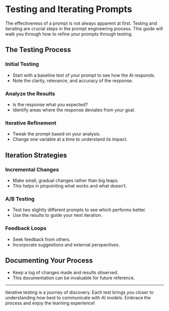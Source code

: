 # Testing and Iterating Prompts

The effectiveness of a prompt is not always apparent at first. Testing and iterating are crucial steps in the prompt engineering process. This guide will walk you through how to refine your prompts through testing.

## The Testing Process

### Initial Testing
- Start with a baseline test of your prompt to see how the AI responds.
- Note the clarity, relevance, and accuracy of the response.

### Analyze the Results
- Is the response what you expected?
- Identify areas where the response deviates from your goal.

### Iterative Refinement
- Tweak the prompt based on your analysis.
- Change one variable at a time to understand its impact.

## Iteration Strategies

### Incremental Changes
- Make small, gradual changes rather than big leaps.
- This helps in pinpointing what works and what doesn’t.

### A/B Testing
- Test two slightly different prompts to see which performs better.
- Use the results to guide your next iteration.

### Feedback Loops
- Seek feedback from others.
- Incorporate suggestions and external perspectives.

## Documenting Your Process

- Keep a log of changes made and results observed.
- This documentation can be invaluable for future reference.

---

Iterative testing is a journey of discovery. Each test brings you closer to understanding how best to communicate with AI models. Embrace the process and enjoy the learning experience!

